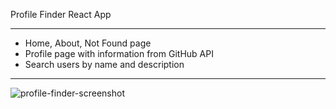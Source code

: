 Profile Finder React App

------------------------

- Home, About, Not Found page
- Profile page with information from GitHub API
- Search users by name and description

-----------------------


![profile-finder-screenshot](https://user-images.githubusercontent.com/75447992/120979811-a1d79900-c77e-11eb-8197-3155a862f0b2.png)

